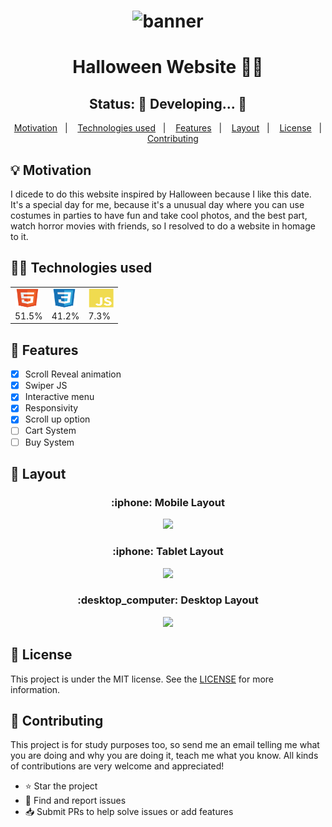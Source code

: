 <h1 align="center">
    <img alt="banner" src="https://user-images.githubusercontent.com/82395795/142413412-ad5f7ed3-d5ea-4739-a962-68186740553d.png">
</h1>

<h1 align="center">Halloween Website 👻🎃</h1>
<h2 align="center">Status: 🚧 Developing... 🚧</h2>

<p align="center">
  <a href="#bulb-motivation">Motivation</a>&nbsp;&nbsp;&nbsp;|&nbsp;&nbsp;&nbsp;
  <a href="#man_technologist-technologies-used">Technologies used</a>&nbsp;&nbsp;&nbsp;|&nbsp;&nbsp;&nbsp;
  <a href="#pushpin-features">Features</a>&nbsp;&nbsp;&nbsp;|&nbsp;&nbsp;&nbsp;
  <a href="#art-layout">Layout</a>&nbsp;&nbsp;&nbsp;|&nbsp;&nbsp;&nbsp;
  <a href="#memo-license">License</a>&nbsp;&nbsp;&nbsp;|&nbsp;&nbsp;&nbsp;
  <a href="#handshake-contributing">Contributing</a>
</p>

## :bulb: Motivation
<p>I dicede to do this website inspired by Halloween because I like this date. It's a special day for me, because it's a unusual day where you can use costumes in parties to have fun and take cool photos, and the best part, watch horror movies with friends, so I resolved to do a website in homage to it.</p>

## :man_technologist: Technologies used

<table>
    <tr>
        <td><img align="center" alt="Eder-HTML" height="30" width="40" src="https://raw.githubusercontent.com/devicons/devicon/master/icons/html5/html5-original.svg"></td>
        <td><img align="center" alt="Eder-CSS" height="30" width="40" src="https://raw.githubusercontent.com/devicons/devicon/master/icons/css3/css3-original.svg"></td>
        <td><img align="center" alt="Eder-Js" height="30" width="40" src="https://raw.githubusercontent.com/devicons/devicon/master/icons/javascript/javascript-plain.svg"></td>
    </tr>
    <tr>
        <td>51.5%</td>
        <td>41.2%</td>
        <td>7.3%</td>
    </tr>
</table>

## :pushpin: Features

- [x] Scroll Reveal animation
- [x] Swiper JS
- [x] Interactive menu
- [x] Responsivity
- [x] Scroll up option
- [ ] Cart System
- [ ] Buy System

## :art: Layout
<div align="center"; diplay= "flex"; flex-direction= "row">
    <h3>:iphone: Mobile Layout</h3>
    <img src="https://media.giphy.com/media/237DHafdWjsUTiKJbB/giphy-downsized-large.gif"> 
    <h3>:iphone: Tablet Layout</h3>
    <img src="https://media.giphy.com/media/cmjxe1tn50eNSLgeMH/giphy-downsized-large.gif">
    <h3>:desktop_computer: Desktop Layout</h3>
    <img src="https://media.giphy.com/media/C9V1xrQNZ1aJoS7dJW/giphy.gif">
</div>

## :memo: License
This project is under the MIT license. See the [LICENSE](https://github.com/ederbiason/halloween-website/blob/main/LICENSE) for more information.

## :handshake: Contributing
This project is for study purposes too, so send me an email telling me what you are doing and why you are doing it, teach me what you know.
All kinds of contributions are very welcome and appreciated!
- ⭐️ Star the project
- 🐛 Find and report issues
- 📥 Submit PRs to help solve issues or add features